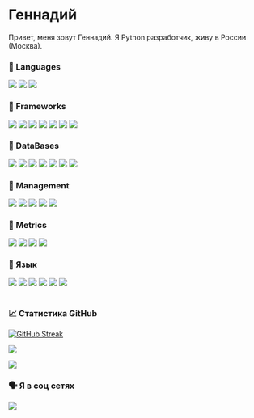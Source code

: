# Геннадий

Привет, меня зовут Геннадий. Я Python разработчик, живу в России (Москва).


### 🎹 Languages
<img src="https://img.shields.io/badge/Python-3776AB?style=for-the-badge&logo=python&logoColor=white">
<img src="https://img.shields.io/badge/HTML5-E34F26?style=for-the-badge&logo=html5&logoColor=white">
<img src="https://img.shields.io/badge/CSS3-1572B6?style=for-the-badge&logo=css3&logoColor=white">

### 🎹 Frameworks
<img src="https://img.shields.io/badge/fastapi-109989?style=for-the-badge&logo=FASTAPI&logoColor=white">
<img src="https://img.shields.io/badge/Django-092E20?style=for-the-badge&logo=django&logoColor=green">
<img src="https://img.shields.io/badge/Flask-000000?style=for-the-badge&logo=flask&logoColor=white">
<img src="https://img.shields.io/badge/iohttp-%232C5bb4.svg?style=for-the-badge&logo=aiohttp&logoColor=white">
<img src="https://img.shields.io/badge/asyncio-000000?style=for-the-badge&logo=python&logoColor=white">
<img src="https://img.shields.io/badge/OAuth2-808080?style=for-the-badge&logo=python&logoColor=white">
<img src="https://img.shields.io/badge/json%20web%20tokens-323330?style=for-the-badge&logo=json-web-tokens&logoColor=pink">

### 🎹 DataBases
<img src="https://img.shields.io/badge/PostgreSQL-316192?style=for-the-badge&logo=postgresql&logoColor=white">
<img src="https://img.shields.io/badge/MongoDB-%234ea94b.svg?style=for-the-badge&logo=mongodb&logoColor=white">
<img src="https://img.shields.io/badge/-ElasticSearch-005571?style=for-the-badge&logo=elasticsearch">
<img src="https://img.shields.io/badge/SQLAlchemy-FF6600?style=for-the-badge&logo=rabbitmq&logoColor=white">
<img src="https://img.shields.io/badge/ClickHouse-000?style=for-the-badge&logo=apachekafka">
<img src="https://img.shields.io/badge/Redis-E34F26?style=for-the-badge&logo=redis&logoColor=white">
<img src="https://img.shields.io/badge/SQLite-07405E?style=for-the-badge&logo=sqlite&logoColor=white">

### 🎹 Management
<img src="https://img.shields.io/badge/Celery-3776AB?style=for-the-badge&logo=celery&logoColor=white">
<img src="https://img.shields.io/badge/-Flower-%23Clojure?style=for-the-badge&logo=apacheairflow&logoColor=white">
<img src="https://img.shields.io/badge/Apache%20Airflow-017CEE?style=for-the-badge&logo=Apache%20Airflow&logoColor=white">
<img src="https://img.shields.io/badge/gunicorn-%298729.svg?style=for-the-badge&logo=gunicorn&logoColor=white">
<img src="https://img.shields.io/badge/nginx-%23009639.svg?style=for-the-badge&logo=nginx&logoColor=white">

### 🎹 Metrics
<img src="https://img.shields.io/badge/Jaeger-3776AB?style=for-the-badge&logo=battle.net&logoColor=white">
<img src="https://img.shields.io/badge/Kibana-005571?style=for-the-badge&logo=Kibana&logoColor=white">
<img src="https://img.shields.io/badge/Prometheus-E6522C?style=for-the-badge&logo=Prometheus&logoColor=white">
<img src="https://img.shields.io/badge/grafana-%23F46800.svg?style=for-the-badge&logo=grafana&logoColor=white">

### 🎹 Язык
<img src="https://img.shields.io/badge/GitHub-100000?style=for-the-badge&logo=github&logoColor=white">
<img src="https://img.shields.io/badge/Docker-2CA5E0?style=for-the-badge&logo=docker&logoColor=white">
<img src="https://img.shields.io/badge/git-%23F05033.svg?style=for-the-badge&logo=git&logoColor=white">
<img src="https://img.shields.io/badge/PyCharm-000000.svg?&style=for-the-badge&logo=PyCharm&logoColor=white">
<img src="https://img.shields.io/badge/Postman-FF6C37?style=for-the-badge&logo=postman&logoColor=white">
<img src="https://img.shields.io/badge/-Swagger-%23Clojure?style=for-the-badge&logo=swagger&logoColor=white">
<br><br>

### 📈 Статистика GitHub

[![GitHub Streak](https://github-readme-streak-stats.herokuapp.com/?user=GennadyBr&theme=dark)](https://git.io/streak-stats)

![](https://github-profile-summary-cards.vercel.app/api/cards/productive-time?username=GennadyBr&theme=solarized_dark)

![](https://komarev.com/ghpvc/?username=GennadyBr&color=dc143c)
<br>

### 🗣 Я в соц сетях

<a href='https://t.me/@gennadybr'>![](https://img.shields.io/badge/Telegram-2CA5E0?style=for-the-badge&logo=telegram&logoColor=white)</a>
